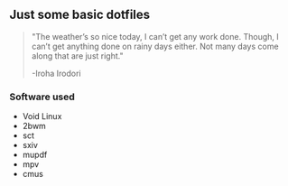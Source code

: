 ## Just some basic dotfiles

> "The weather’s so nice today, I can’t get any work done. Though, I can’t get anything done on rainy days either. Not many days come along that are just right."
> 
> -Iroha Irodori

### Software used
* Void Linux
* 2bwm
* sct
* sxiv
* mupdf
* mpv
* cmus

